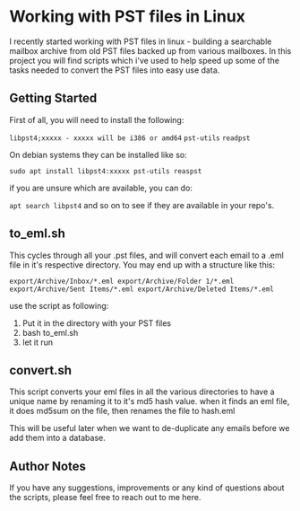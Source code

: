 # Working with PST files in Linux

I recently started working with PST files in linux - building a searchable mailbox archive from old PST files backed up from various mailboxes.
In this project you will find scripts which i've used to help speed up some of the tasks needed to convert the PST files into easy use data.

## Getting Started

First of all, you will need to install the following:

`libpst4;xxxxx - xxxxx will be i386 or amd64` 
`pst-utils`
`readpst`

On debian systems they can be installed like so:

`sudo apt install libpst4:xxxxx pst-utils reaspst`

if you are unsure which are available, you can do:

`apt search libpst4` 
and so on to see if they are available in your repo's.


## to_eml.sh

This cycles through all your .pst files, and will convert each email to a .eml file in it's respective directory.
You may end up with a structure like this:

`export/Archive/Inbox/*.eml
export/Archive/Folder 1/*.eml
export/Archive/Sent Items/*.eml
export/Archive/Deleted Items/*.eml`

use the script as following:

1. Put it in the directory with your PST files
2. bash to_eml.sh
3. let it run


## convert.sh

This script converts your eml files in all the various directories to have a unique name by renaming it to it's md5 hash value.
when it finds an eml file, it does md5sum on the file, then renames the file to hash.eml

This will be useful later when we want to de-duplicate any emails before we add them into a database.

## Author Notes
If you have any suggestions, improvements or any kind of questions about the scripts, please feel free to reach out to me here.

